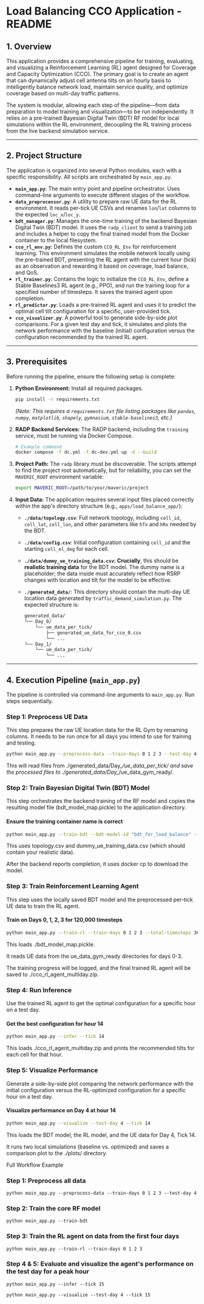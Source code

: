 # Load Balancing CCO Application - README

## 1. Overview

This application provides a comprehensive pipeline for training, evaluating, and visualizing a Reinforcement Learning (RL) agent designed for Coverage and Capacity Optimization (CCO). The primary goal is to create an agent that can dynamically adjust cell antenna tilts on an hourly basis to intelligently balance network load, maintain service quality, and optimize coverage based on multi-day traffic patterns.

The system is modular, allowing each step of the pipeline—from data preparation to model training and visualization—to be run independently. It relies on a pre-trained Bayesian Digital Twin (BDT) RF model for local simulations within the RL environment, decoupling the RL training process from the live backend simulation service.

---

## 2. Project Structure

The application is organized into several Python modules, each with a specific responsibility. All scripts are orchestrated by `main_app.py`.

* **`main_app.py`**: The main entry point and pipeline orchestrator. Uses command-line arguments to execute different stages of the workflow.
* **`data_preprocessor.py`**: A utility to prepare raw UE data for the RL environment. It reads per-tick UE CSVs and renames `lon`/`lat` columns to the expected `loc_x`/`loc_y`.
* **`bdt_manager.py`**: Manages the one-time training of the backend Bayesian Digital Twin (BDT) model. It uses the `radp_client` to send a training job and includes a helper to copy the final trained model from the Docker container to the local filesystem.
* **`cco_rl_env.py`**: Defines the custom `CCO_RL_Env` for reinforcement learning. This environment simulates the mobile network locally using the pre-trained BDT, presenting the RL agent with the current hour (tick) as an observation and rewarding it based on coverage, load balance, and QoS.
* **`rl_trainer.py`**: Contains the logic to initialize the `CCO_RL_Env`, define a Stable Baselines3 RL agent (e.g., PPO), and run the training loop for a specified number of timesteps. It saves the trained agent upon completion.
* **`rl_predictor.py`**: Loads a pre-trained RL agent and uses it to predict the optimal cell tilt configuration for a specific, user-provided tick.
* **`cco_visualizer.py`**: A powerful tool to generate side-by-side plot comparisons. For a given test day and tick, it simulates and plots the network performance with the baseline (initial) configuration versus the configuration recommended by the trained RL agent.

---

## 3. Prerequisites

Before running the pipeline, ensure the following setup is complete:

1. **Python Environment:** Install all required packages.
    ```bash
    pip install -r requirements.txt
    ```
    *(Note: This requires a `requirements.txt` file listing packages like `pandas`, `numpy`, `matplotlib`, `shapely`, `gymnasium`, `stable-baselines3`, etc.)*

2. **RADP Backend Services:** The RADP backend, including the `training` service, must be running via Docker Compose.
    ```bash
    # Example command
    docker compose -f dc.yml -f dc-dev.yml up -d --build
    ```

3. **Project Path:** The `radp` library must be discoverable. The scripts attempt to find the project root automatically, but for reliability, you can set the `MAVERIC_ROOT` environment variable:
    ```bash
    export MAVERIC_ROOT=/path/to/your/maveric/project
    ```

4. **Input Data:** The application requires several input files placed correctly within the app's directory structure (e.g., `apps/load_balance_app/`):
    * **`./data/topology.csv`**: Full network topology, including `cell_id`, `cell_lat`, `cell_lon`, and other parameters like `hTx` and `hRx` needed by the BDT.
    * **`./data/config.csv`**: Initial configuration containing `cell_id` and the starting `cell_el_deg` for each cell.
    * **`./data/dummy_ue_training_data.csv`**: **Crucially**, this should be **realistic training data** for the BDT model. The dummy name is a placeholder; the data inside must accurately reflect how RSRP changes with location and tilt for the model to be effective.
    * **`./generated_data/`**: This directory should contain the multi-day UE location data generated by `traffic_demand_simulation.py`. The expected structure is:

        ```bash
        generated_data/
        └── Day_0/
            └── ue_data_per_tick/
                ├── generated_ue_data_for_cco_0.csv
                └── ...
        └── Day_1/
            └── ue_data_per_tick/
                └── ...
        ```

---

## 4. Execution Pipeline (`main_app.py`)

The pipeline is controlled via command-line arguments to `main_app.py`. Run steps sequentially.

### Step 1: Preprocess UE Data

This step prepares the raw UE location data for the RL Gym by renaming columns. It needs to be run once for all days you intend to use for training and testing.

```bash
python main_app.py --preprocess-data --train-days 0 1 2 3 --test-day 4
```
This will read files from ./generated_data/Day_*/ue_data_per_tick/ and save the processed files to ./generated_data/Day_*/ue_data_gym_ready/.

### Step 2: Train Bayesian Digital Twin (BDT) Model
This step orchestrates the backend training of the RF model and copies the resulting model file (bdt_model_map.pickle) to the application directory.

#### Ensure the training container name is correct
```bash
python main_app.py --train-bdt --bdt-model-id "bdt_for_load_balance" --container "radp_dev-training-1"
```
This uses topology.csv and dummy_ue_training_data.csv (which should contain your realistic data).

After the backend reports completion, it uses docker cp to download the model.

### Step 3: Train Reinforcement Learning Agent
This step uses the locally saved BDT model and the preprocessed per-tick UE data to train the RL agent.

#### Train on Days 0, 1, 2, 3 for 120,000 timesteps
```bash
python main_app.py --train-rl --train-days 0 1 2 3 --total-timesteps 30000
```
This loads ./bdt_model_map.pickle.

It reads UE data from the ue_data_gym_ready directories for days 0-3.

The training progress will be logged, and the final trained RL agent will be saved to ./cco_rl_agent_multiday.zip.

### Step 4: Run Inference
Use the trained RL agent to get the optimal configuration for a specific hour on a test day.

#### Get the best configuration for hour 14
```bash
python main_app.py --infer --tick 14
```
This loads ./cco_rl_agent_multiday.zip and prints the recommended tilts for each cell for that hour.

### Step 5: Visualize Performance
Generate a side-by-side plot comparing the network performance with the initial configuration versus the RL-optimized configuration for a specific hour on a test day.

#### Visualize performance on Day 4 at hour 14
```bash
python main_app.py --visualize --test-day 4 --tick 14
```
This loads the BDT model, the RL model, and the UE data for Day 4, Tick 14.

It runs two local simulations (baseline vs. optimized) and saves a comparison plot to the ./plots/ directory.

Full Workflow Example
### Step 1: Preprocess all data
`python main_app.py --preprocess-data --train-days 0 1 2 3 --test-day 4`

### Step 2: Train the core RF model
`python main_app.py --train-bdt`

### Step 3: Train the RL agent on data from the first four days
`python main_app.py --train-rl --train-days 0 1 2 3`

### Step 4 & 5: Evaluate and visualize the agent's performance on the test day for a peak hour
`python main_app.py --infer --tick 15`

`python main_app.py --visualize --test-day 4 --tick 15`
